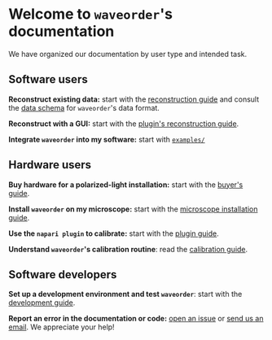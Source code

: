 # Welcome to `waveorder`'s documentation

We have organized our documentation by user type and intended task.

## Software users

**Reconstruct existing data:** start with the [reconstruction guide](guide/reconstruction-guide.md) and consult the [data schema](guide/data-schema.md) for `waveorder`'s data format.

**Reconstruct with a GUI:** start with the [plugin's reconstruction guide](guide/napari-plugin-guide.md#acquisition--reconstruction-tab).


**Integrate `waveorder` into my software:** start with [`examples/`](examples/)

## Hardware users

**Buy hardware for a polarized-light installation:** start with the [buyer's guide](guide/buyers-guide.md).

**Install `waveorder` on my microscope:** start with the [microscope installation guide](guide/microscope-installation-guide.md).

**Use the `napari plugin` to calibrate:** start with the [plugin guide](guide/napari-plugin-guide.md).

**Understand `waveorder`'s calibration routine**: read the [calibration guide](guide/calibration-guide.md).

## Software developers

**Set up a development environment and test `waveorder`**: start with the [development guide](guide/development-guide.md).

**Report an error in the documentation or code:** [open an issue](https://github.com/mehta-lab/waveorder/issues/new/choose) or [send us an email](mailto:shalin.mehta@czbiohub.org,talon.chandler@czbiohub.org). We appreciate your help!
